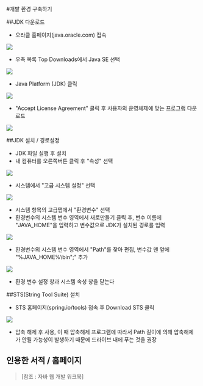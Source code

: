 #개발 환경 구축하기

##JDK 다운로드

* 오라클 홈페이지(java.oracle.com) 접속

![](/image/img1.JPG)

* 우측 목록 Top Downloads에서 Java SE 선택

![](./image/img2.JPG)

* Java Platform (JDK) 클릭

![](./image/img3.JPG)

* "Accept License Agreement" 클릭 후 사용자의 운영체제에 맞는 프로그램 다운로드

![](./image/img4.JPG)

##JDK 설치 / 경로설정

* JDK 파일 실행 후 설치
* 내 컴퓨터를 오른쪽버튼 클릭 후 "속성" 선택

![](./image/img5.JPG)

* 시스템에서 "고급 시스템 설정" 선택

![](./image/img6.JPG)

* 시스템 항목의 고급탭에서 "환경변수" 선택
* 환경변수의 시스템 변수 영역에서 새로만들기 클릭 후, 변수 이름에 "JAVA_HOME"을 입력하고 변수값으로 JDK가 설치된 경로를 입력

![](./image/img7.JPG)

* 환경변수의 시스템 변수 영역에서 "Path"를 찾아 편집, 변수값 맨 앞에 "%JAVA_HOME%\bin";" 추가

![](./image/img8.JPG)

* 환경 변수 설정 창과 시스템 속성 창을 닫는다

##STS(String Tool Suite) 설치
* STS 홈페이지(spring.io/tools) 접속 후 Download STS 클릭

![](./image/img9.JPG)

* 압축 해제 후 사용, 이 때 압축해제 프로그램에 따라서 Path 길이에 의해 압축해제가 안될 가능성이 발생하기 때문에 드라이브 내에 푸는 것을 권장


## 인용한 서적 / 홈페이지
>[참조 : 자바 웹 개발 워크북]